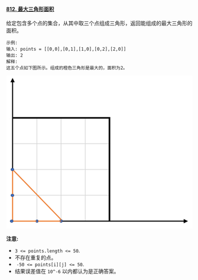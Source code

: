 ﻿#### [812\. 最大三角形面积](https://leetcode.cn/problems/largest-triangle-area/)

给定包含多个点的集合，从其中取三个点组成三角形，返回能组成的最大三角形的面积。

```
示例:
输入: points = [[0,0],[0,1],[1,0],[0,2],[2,0]]
输出: 2
解释: 
这五个点如下图所示。组成的橙色三角形是最大的，面积为2。

```

![](./Question0812.png)

**注意:**

-   `3 <= points.length <= 50`.
-   不存在重复的点。
-    `-50 <= points[i][j] <= 50`.
-   结果误差值在 `10^-6` 以内都认为是正确答案。
